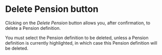 # Delete Pension button

Clicking on the _Delete Pension_ button allows you, after confirmation, to
delete a Pension definition.

You must select the Pension definition to be deleted, unless a Pension
definition is currently highlighted, in which case this Pension
definition will be deleted.
